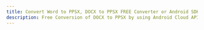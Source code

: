 ---title: Convert Word to PPSX, DOCX to PPSX FREE Converter or Android SDKdescription: Free Conversion of DOCX to PPSX by using Android Cloud APIs & SDKs. Also Create, Edit & Render Microsoft Word & OpenOffice documents in the Cloud.---